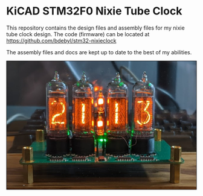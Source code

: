 # KiCAD STM32F0 Nixie Tube Clock

This repository contains the design files and assembly files for my nixie tube
clock design. The code (firmware) can be located at
<https://github.com/bdebyl/stm32-nixieclock>

The assembly files and docs are kept up to date to the best of my abilities.

![Nixie tube clock](img/nixie.jpg)

